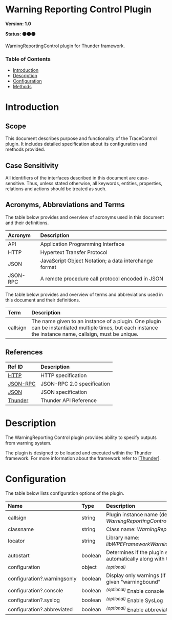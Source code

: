 <!-- Generated automatically, DO NOT EDIT! -->
<a name="head.WarningReporting_Control_Plugin"></a>
# Warning Reporting Control Plugin

**Version: 1.0**

**Status: :black_circle::black_circle::black_circle:**

WarningReportingControl plugin for Thunder framework.

### Table of Contents

- [Introduction](#head.Introduction)
- [Description](#head.Description)
- [Configuration](#head.Configuration)
- [Methods](#head.Methods)

<a name="head.Introduction"></a>
# Introduction

<a name="head.Scope"></a>
## Scope

This document describes purpose and functionality of the TraceControl plugin. It includes detailed specification about its configuration and methods provided.

<a name="head.Case_Sensitivity"></a>
## Case Sensitivity

All identifiers of the interfaces described in this document are case-sensitive. Thus, unless stated otherwise, all keywords, entities, properties, relations and actions should be treated as such.

<a name="head.Acronyms,_Abbreviations_and_Terms"></a>
## Acronyms, Abbreviations and Terms

The table below provides and overview of acronyms used in this document and their definitions.

| Acronym | Description |
| :-------- | :-------- |
| <a name="acronym.API">API</a> | Application Programming Interface |
| <a name="acronym.HTTP">HTTP</a> | Hypertext Transfer Protocol |
| <a name="acronym.JSON">JSON</a> | JavaScript Object Notation; a data interchange format |
| <a name="acronym.JSON-RPC">JSON-RPC</a> | A remote procedure call protocol encoded in JSON |

The table below provides and overview of terms and abbreviations used in this document and their definitions.

| Term | Description |
| :-------- | :-------- |
| <a name="term.callsign">callsign</a> | The name given to an instance of a plugin. One plugin can be instantiated multiple times, but each instance the instance name, callsign, must be unique. |

<a name="head.References"></a>
## References

| Ref ID | Description |
| :-------- | :-------- |
| <a name="ref.HTTP">[HTTP](http://www.w3.org/Protocols)</a> | HTTP specification |
| <a name="ref.JSON-RPC">[JSON-RPC](https://www.jsonrpc.org/specification)</a> | JSON-RPC 2.0 specification |
| <a name="ref.JSON">[JSON](http://www.json.org/)</a> | JSON specification |
| <a name="ref.Thunder">[Thunder](https://github.com/WebPlatformForEmbedded/Thunder/blob/master/doc/WPE%20-%20API%20-%20WPEFramework.docx)</a> | Thunder API Reference |

<a name="head.Description"></a>
# Description

The WarningReporting Control plugin provides ability to specify outputs from warning system.

The plugin is designed to be loaded and executed within the Thunder framework. For more information about the framework refer to [[Thunder](#ref.Thunder)].

<a name="head.Configuration"></a>
# Configuration

The table below lists configuration options of the plugin.

| Name | Type | Description |
| :-------- | :-------- | :-------- |
| callsign | string | Plugin instance name (default: *WarningReportingControl*) |
| classname | string | Class name: *WarningReportingControl* |
| locator | string | Library name: *libWPEFrameworkWarningReportingControl.so* |
| autostart | boolean | Determines if the plugin shall be started automatically along with the framework |
| configuration | object | <sup>*(optional)*</sup>  |
| configuration?.warningsonly | boolean |Display only warnings (if value is greater than given "warningbound"|
| configuration?.console | boolean | <sup>*(optional)*</sup> Enable console |
| configuration?.syslog | boolean | <sup>*(optional)*</sup> Enable SysLog |
| configuration?.abbreviated | boolean | <sup>*(optional)*</sup> Enable abbreviated logging |


```

